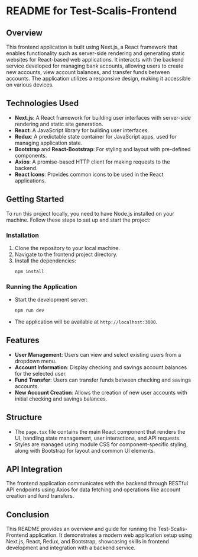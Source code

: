 
# README for Test-Scalis-Frontend

## Overview

This frontend application is built using Next.js, a React framework that enables functionality such as server-side rendering and generating static websites for React-based web applications. It interacts with the backend service developed for managing bank accounts, allowing users to create new accounts, view account balances, and transfer funds between accounts. The application utilizes a responsive design, making it accessible on various devices.

## Technologies Used

- **Next.js**: A React framework for building user interfaces with server-side rendering and static site generation.
- **React**: A JavaScript library for building user interfaces.
- **Redux**: A predictable state container for JavaScript apps, used for managing application state.
- **Bootstrap** and **React-Bootstrap**: For styling and layout with pre-defined components.
- **Axios**: A promise-based HTTP client for making requests to the backend.
- **React Icons**: Provides common icons to be used in the React applications.

## Getting Started

To run this project locally, you need to have Node.js installed on your machine. Follow these steps to set up and start the project:

### Installation

1. Clone the repository to your local machine.
2. Navigate to the frontend project directory.
3. Install the dependencies:
   ```sh
   npm install
   ```

### Running the Application

- Start the development server:
  ```sh
  npm run dev
  ```
- The application will be available at `http://localhost:3000`.

## Features

- **User Management**: Users can view and select existing users from a dropdown menu.
- **Account Information**: Display checking and savings account balances for the selected user.
- **Fund Transfer**: Users can transfer funds between checking and savings accounts.
- **New Account Creation**: Allows the creation of new user accounts with initial checking and savings balances.

## Structure

- The `page.tsx` file contains the main React component that renders the UI, handling state management, user interactions, and API requests.
- Styles are managed using module CSS for component-specific styling, along with Bootstrap for layout and common UI elements.

## API Integration

The frontend application communicates with the backend through RESTful API endpoints using Axios for data fetching and operations like account creation and fund transfers.

## Conclusion

This README provides an overview and guide for running the Test-Scalis-Frontend application. It demonstrates a modern web application setup using Next.js, React, Redux, and Bootstrap, showcasing skills in frontend development and integration with a backend service.

